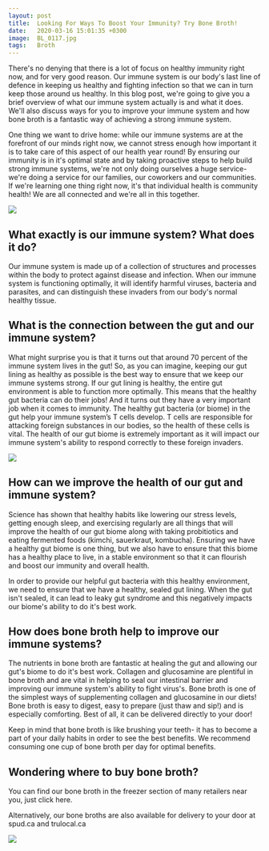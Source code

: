 ```yaml
---
layout: post
title:  Looking For Ways To Boost Your Immunity? Try Bone Broth!
date:   2020-03-16 15:01:35 +0300
image:  BL_0117.jpg
tags:   Broth
---
```

There's no denying that there is a lot of focus on healthy immunity right now, and for very good reason. Our immune system is our body's last line of defence in keeping us healthy and fighting infection so that we can in turn keep those around us healthy. In this blog post, we're going to give you a brief overview of what our immune system actually is and what it does. We'll also discuss ways for you to improve your immune system and how bone broth is a fantastic way of achieving a strong immune system. 

One thing we want to drive home: while our immune systems are at the forefront of our minds right now, we cannot stress enough how important it is to take care of this aspect of our health year round! By ensuring our immunity is in it's optimal state and by taking proactive steps to help build strong immune systems, we're not only doing ourselves a huge service- we're doing a service for our families, our coworkers and our communities. If we're learning one thing right now, it's that individual health is community health! We are all connected and we're all in this together.  

![]({{site.baseurl}}/images/celebration-cheers-dining-1268558.jpg)

## What exactly is our immune system? What does it do?
Our immune system is made up of a collection of structures and processes within the body to protect against disease and infection. When our immune system is functioning optimally, it will identify harmful viruses, bacteria and parasites, and can distinguish these invaders from our body's normal healthy tissue.

## What is the connection between the gut and our immune system?
What might surprise you is that it turns out that around 70 percent of the immune system lives in the gut! So, as you can imagine, keeping our gut lining as healthy as possible is the best way to ensure that we keep our immune systems strong. If our gut lining is healthy, the entire gut environment is able to function more optimally. This means that the healthy gut bacteria can do their jobs! And it turns out they have a very important job when it comes to immunity. The healthy gut bacteria (or biome) in the gut help your immune system’s T cells develop. T cells are responsible for attacking foreign substances in our bodies, so the health of these cells is vital. The health of our gut biome is extremely important as it will impact our immune system's ability to respond correctly to these foreign invaders. 

![]({{site.baseurl}}/images/DSCF7503.jpg)

## How can we improve the health of our gut and immune system? 
Science has shown that healthy habits like lowering our stress levels, getting enough sleep, and exercising regularly are all things that will improve the health of our gut biome along with taking probitiotics and eating fermented foods (kimchi, sauerkraut, kombucha). Ensuring we have a healthy gut biome is one thing, but we also have to ensure that this biome has a healthy place to live, in a stable environment so that it can flourish and boost our immunity and overall health. 

In order to provide our helpful gut bacteria with this healthy environment, we need to ensure that we have a healthy, sealed gut lining. When the gut isn't sealed, it can lead to leaky gut syndrome and this negatively impacts our biome's ability to do it's best work. 

## How does bone broth help to improve our immune systems?
The nutrients in bone broth are fantastic at healing the gut and allowing our gut's biome to do it's best work. Collagen and glucosamine are plentiful in bone broth and are vital in helping to seal our intestinal barrier and improving our immune system's ability to fight virus's. Bone broth is one of the simplest ways of supplementing collagen and glucosamine in our diets! Bone broth is easy to digest, easy to prepare (just thaw and sip!) and is especially comforting. Best of all, it can be delivered directly to your door!

Keep in mind that bone broth is like brushing your teeth- it has to become a part of your daily habits in order to see the best benefits. We recommend consuming one cup of bone broth per day for optimal benefits. 

## Wondering where to buy bone broth?
You can find our bone broth in the freezer section of many retailers near you, just click here.

Alternatively, our bone broths are also available for delivery to your door at spud.ca and trulocal.ca

![]({{site.baseurl}}/images/IMG_7858.jpeg)
 